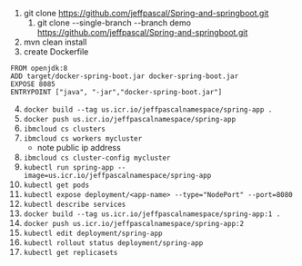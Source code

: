 1. git clone https://github.com/jeffpascal/Spring-and-springboot.git
   1. git clone --single-branch --branch demo https://github.com/jeffpascal/Spring-and-springboot.git
2. mvn clean install
3. create Dockerfile
```
FROM openjdk:8
ADD target/docker-spring-boot.jar docker-spring-boot.jar
EXPOSE 8085
ENTRYPOINT ["java", "-jar","docker-spring-boot.jar"]
```
4. ```docker build --tag us.icr.io/jeffpascalnamespace/spring-app .```
5. ```docker push us.icr.io/jeffpascalnamespace/spring-app```
6. ```ibmcloud cs clusters```
7. ```ibmcloud cs workers mycluster```
    - note public ip address
8. ```ibmcloud cs cluster-config mycluster```
9. ```kubectl run spring-app --image=us.icr.io/jeffpascalnamespace/spring-app```
10. ```kubectl get pods```
11. ```kubectl expose deployment/<app-name> --type="NodePort" --port=8080```
12. ```kubectl describe services```
13. ```docker build --tag us.icr.io/jeffpascalnamespace/spring-app:1 .```
14. ```docker push us.icr.io/jeffpascalnamespace/spring-app:2```
15. ```kubectl edit deployment/spring-app```
16. ```kubectl rollout status deployment/spring-app```
17. ```kubectl get replicasets```